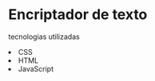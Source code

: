 <h1>Encriptador de texto</h1>
<p>tecnologias utilizadas</p>
<li>CSS</li>
<li>HTML</li>
<li>JavaScript</li>
